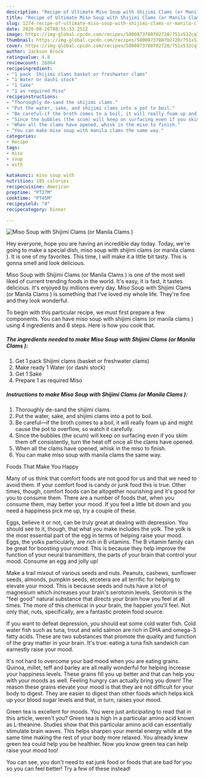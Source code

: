 ```yaml
---
description: "Recipe of Ultimate Miso Soup with Shijimi Clams (or Manila Clams )"
title: "Recipe of Ultimate Miso Soup with Shijimi Clams (or Manila Clams )"
slug: 1274-recipe-of-ultimate-miso-soup-with-shijimi-clams-or-manila-clams
date: 2020-08-26T08:55:33.251Z
image: https://img-global.cpcdn.com/recipes/5800873788702720/751x532cq70/miso-soup-with-shijimi-clams-or-manila-clams-recipe-main-photo.jpg
thumbnail: https://img-global.cpcdn.com/recipes/5800873788702720/751x532cq70/miso-soup-with-shijimi-clams-or-manila-clams-recipe-main-photo.jpg
cover: https://img-global.cpcdn.com/recipes/5800873788702720/751x532cq70/miso-soup-with-shijimi-clams-or-manila-clams-recipe-main-photo.jpg
author: Jackson Brock
ratingvalue: 4.8
reviewcount: 26864
recipeingredient:
- "1 pack  Shijimi clams basket or freshwater clams"
- "1 Water or dashi stock"
- "1 Sake"
- "1 as required Miso"
recipeinstructions:
- "Thoroughly de-sand the shijimi clams."
- "Put the water, sake, and shijimi clams into a pot to boil."
- "Be careful—if the broth comes to a boil, it will really foam up and might cause the pot to overflow, so watch it carefully."
- "Since the bubbles (the scum) will keep on surfacing even if you skim them off consistently, turn the heat off once all the clams have opened."
- "When all the clams have opened, whisk in the miso to finish."
- "You can make miso soup with manila clams the same way."
categories:
- Recipe
tags:
- miso
- soup
- with

katakunci: miso soup with 
nutrition: 185 calories
recipecuisine: American
preptime: "PT27M"
cooktime: "PT45M"
recipeyield: "4"
recipecategory: Dinner

---
```



![Miso Soup with Shijimi Clams (or Manila Clams )](https://img-global.cpcdn.com/recipes/5800873788702720/751x532cq70/miso-soup-with-shijimi-clams-or-manila-clams-recipe-main-photo.jpg)

Hey everyone, hope you are having an incredible day today. Today, we're going to make a special dish, miso soup with shijimi clams (or manila clams ). It is one of my favorites. This time, I will make it a little bit tasty. This is gonna smell and look delicious.

Miso Soup with Shijimi Clams (or Manila Clams ) is one of the most well liked of current trending foods in the world. It's easy, it is fast, it tastes delicious. It's enjoyed by millions every day. Miso Soup with Shijimi Clams (or Manila Clams ) is something that I've loved my whole life. They're fine and they look wonderful.




To begin with this particular recipe, we must first prepare a few components. You can have miso soup with shijimi clams (or manila clams ) using 4 ingredients and 6 steps. Here is how you cook that.

<!--inarticleads1-->

##### The ingredients needed to make Miso Soup with Shijimi Clams (or Manila Clams ):

1. Get 1 pack  Shijimi clams (basket or freshwater clams)
1. Make ready 1 Water (or dashi stock)
1. Get 1 Sake
1. Prepare 1 as required Miso




<!--inarticleads2-->

##### Instructions to make Miso Soup with Shijimi Clams (or Manila Clams ):

1. Thoroughly de-sand the shijimi clams.
1. Put the water, sake, and shijimi clams into a pot to boil.
1. Be careful—if the broth comes to a boil, it will really foam up and might cause the pot to overflow, so watch it carefully.
1. Since the bubbles (the scum) will keep on surfacing even if you skim them off consistently, turn the heat off once all the clams have opened.
1. When all the clams have opened, whisk in the miso to finish.
1. You can make miso soup with manila clams the same way.




Foods That Make You Happy


Many of us think that comfort foods are not good for us and that we need to avoid them. If your comfort food is candy or junk food this is true. Other times, though, comfort foods can be altogether nourishing and it's good for you to consume them. There are a number of foods that, when you consume them, may better your mood. If you feel a little bit down and you need a happiness pick me up, try a couple of these.

Eggs, believe it or not, can be truly great at dealing with depression. You should see to it, though, that what you make includes the yolk. The yolk is the most essential part of the egg in terms of helping raise your mood. Eggs, the yolks particularly, are rich in B vitamins. The B vitamin family can be great for boosting your mood. This is because they help improve the function of your neural transmitters, the parts of your brain that control your mood. Consume an egg and jolly up!

Make a trail mixout of various seeds and nuts. Peanuts, cashews, sunflower seeds, almonds, pumpkin seeds, etcetera are all terrific for helping to elevate your mood. This is because seeds and nuts have a lot of magnesium which increases your brain's serotonin levels. Serotonin is the "feel good" natural substance that directs your brain how you feel at all times. The more of this chemical in your brain, the happier you'll feel. Not only that, nuts, specifically, are a fantastic protein food source.

If you want to defeat depression, you should eat some cold water fish. Cold water fish such as tuna, trout and wild salmon are rich in DHA and omega-3 fatty acids. These are two substances that promote the quality and function of the gray matter in your brain. It's true: eating a tuna fish sandwich can earnestly raise your mood. 

It's not hard to overcome your bad mood when you are eating grains. Quinoa, millet, teff and barley are all really wonderful for helping increase your happiness levels. These grains fill you up better and that can help you with your moods as well. Feeling hungry can actually bring you down! The reason these grains elevate your mood is that they are not difficult for your body to digest. They are easier to digest than other foods which helps kick up your blood sugar levels and that, in turn, raises your mood.

Green tea is excellent for moods. You were just anticipating to read that in this article, weren't you? Green tea is high in a particular amino acid known as L-theanine. Studies show that this particular amino acid can essentially stimulate brain waves. This helps sharpen your mental energy while at the same time making the rest of your body more relaxed. You already knew green tea could help you be healthier. Now you know green tea can help raise your mood too!

You can see, you don't need to eat junk food or foods that are bad for you so you can feel better! Try a few of these instead!

